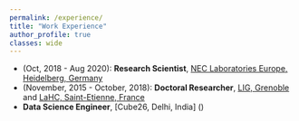 ```yaml
---
permalink: /experience/
title: "Work Experience"
author_profile: true
classes: wide
---
```



* (Oct, 2018 - Aug 2020): **Research Scientist**, [NEC Laboratories Europe, Heidelberg, Germany](http://neclab.eu/)  
* (November, 2015 - October, 2018): **Doctoral Researcher**, [LIG, Grenoble](https://www.liglab.fr/) and [LaHC, Saint-Etienne, France](http://laboratoirehubertcurien.fr/) 
* **Data Science Engineer**, [Cube26, Delhi, India] ()


  

